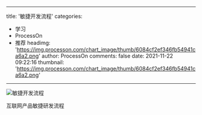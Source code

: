 
---
title: '敏捷开发流程'
categories: 
 - 学习
 - ProcessOn
 - 推荐
headimg: 'https://img.processon.com/chart_image/thumb/6084cf2ef346fb54941ca6a2.png'
author: ProcessOn
comments: false
date: 2021-11-22 09:22:16
thumbnail: 'https://img.processon.com/chart_image/thumb/6084cf2ef346fb54941ca6a2.png'
---

<div>   
<img class="thumb" alt="敏捷开发流程" src="https://img.processon.com/chart_image/thumb/6084cf2ef346fb54941ca6a2.png" referrerpolicy="no-referrer">
<p>互联网产品敏捷研发流程</p>  
</div>
            